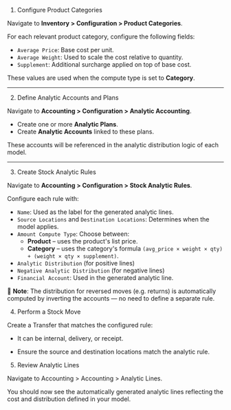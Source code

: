 1. Configure Product Categories

Navigate to **Inventory > Configuration > Product Categories**.

For each relevant product category, configure the following fields:

- `Average Price`: Base cost per unit.
- `Average Weight`: Used to scale the cost relative to quantity.
- `Supplement`: Additional surcharge applied on top of base cost.

These values are used when the compute type is set to **Category**.

---

2. Define Analytic Accounts and Plans

Navigate to **Accounting > Configuration > Analytic Accounting**.

- Create one or more **Analytic Plans**.
- Create **Analytic Accounts** linked to these plans.

These accounts will be referenced in the analytic distribution logic of each model.

---

3. Create Stock Analytic Rules

Navigate to **Accounting > Configuration > Stock Analytic Rules**.

Configure each rule with:

- `Name`: Used as the label for the generated analytic lines.
- `Source Locations` and `Destination Locations`: Determines when the model applies.
- `Amount Compute Type`: Choose between:
  - **Product** – uses the product's list price.
  - **Category** – uses the category's formula `(avg_price × weight × qty) + (weight × qty × supplement)`.
- `Analytic Distribution` (for positive lines)
- `Negative Analytic Distribution` (for negative lines)
- `Financial Account`: Used in the generated analytic line.

📌 **Note**: The distribution for reversed moves (e.g. returns) is automatically computed by inverting the accounts — no need to define a separate rule.

4. Perform a Stock Move

Create a Transfer that matches the configured rule:

- It can be internal, delivery, or receipt.

- Ensure the source and destination locations match the analytic rule.

5. Review Analytic Lines

Navigate to Accounting > Accounting > Analytic Lines.

You should now see the automatically generated analytic lines reflecting the cost and distribution defined in your model.
